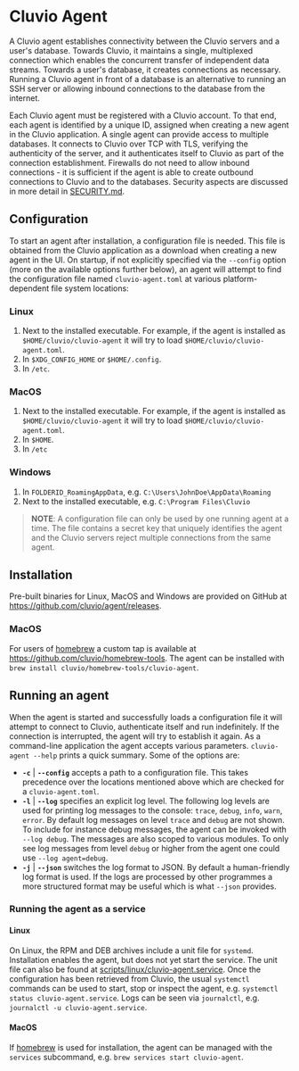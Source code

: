 # Cluvio Agent

A Cluvio agent establishes connectivity between the Cluvio servers and a user's
database. Towards Cluvio, it maintains a single, multiplexed connection which enables
the concurrent transfer of independent data streams. Towards a user's database, it
creates connections as necessary. Running a Cluvio agent in front of a database is an
alternative to running an SSH server or allowing inbound connections to the database
from the internet.

Each Cluvio agent must be registered with a Cluvio account. To that end, each agent is identified by
a unique ID, assigned when creating a new agent in the Cluvio application. A single agent can
provide access to multiple databases. It connects to Cluvio over TCP with TLS, verifying the
authenticity of the server, and it authenticates itself to Cluvio as part of the connection
establishment. Firewalls do not need to allow inbound connections - it is sufficient if the agent is
able to create outbound connections to Cluvio and to the databases. Security aspects are discussed
in more detail in [SECURITY.md](/SECURITY.md).

## Configuration

To start an agent after installation, a configuration file is needed. This file is obtained from the
Cluvio application as a download when creating a new agent in the UI.  On startup, if not explicitly
specified via the `--config` option (more on the available options further below), an agent will
attempt to find the configuration file named `cluvio-agent.toml` at various platform-dependent file
system locations:

### Linux

1. Next to the installed executable. For example, if the agent is installed as
`$HOME/cluvio/cluvio-agent` it will try to load `$HOME/cluvio/cluvio-agent.toml`.
2. In `$XDG_CONFIG_HOME` or `$HOME/.config`.
3. In `/etc`.

### MacOS

1. Next to the installed executable. For example, if the agent is installed as
`$HOME/cluvio/cluvio-agent` it will try to load `$HOME/cluvio/cluvio-agent.toml`.
2. In `$HOME`.
3. In `/etc`

### Windows

1. In `FOLDERID_RoamingAppData`, e.g. `C:\Users\JohnDoe\AppData\Roaming`
2. Next to the installed executable, e.g. `C:\Program Files\Cluvio`

> **NOTE**: A configuration file can only be used by one running agent at a time.
> The file contains a secret key that uniquely identifies the agent and the Cluvio
> servers reject multiple connections from the same agent.

## Installation

Pre-built binaries for Linux, MacOS and Windows are provided on GitHub at
https://github.com/cluvio/agent/releases.

### MacOS

For users of [homebrew][1] a custom tap is available at https://github.com/cluvio/homebrew-tools.
The agent can be installed with `brew install cluvio/homebrew-tools/cluvio-agent`.

## Running an agent

When the agent is started and successfully loads a configuration file it will attempt to
connect to Cluvio, authenticate itself and run indefinitely. If the connection is
interrupted, the agent will try to establish it again. As a command-line application
the agent accepts various parameters. `cluvio-agent --help` prints a quick summary. Some
of the options are:

- __`-c`__ | __`--config`__ accepts a path to a configuration file. This takes precedence
over the locations mentioned above which are checked for a `cluvio-agent.toml`.
- __`-l`__ | __`--log`__ specifies an explicit log level. The following log levels are used
for printing log messages to the console: `trace`, `debug`, `info`, `warn`, `error`. By
default log messages on level `trace` and `debug` are not shown. To include for instance
debug messages, the agent can be invoked with `--log debug`. The messages are also scoped
to various modules. To only see log messages from level `debug` or higher from the agent
one could use `--log agent=debug`.
- __`-j`__ | __`--json`__ switches the log format to JSON. By default a human-friendly log
format is used. If the logs are processed by other programmes a more structured format may
be useful which is what `--json` provides.

### Running the agent as a service

#### Linux

On Linux, the RPM and DEB archives include a unit file for `systemd`. Installation enables the
agent, but does not yet start the service. The unit file can also be found at
[scripts/linux/cluvio-agent.service](/scripts/linux/cluvio-agent.service). Once the
configuration has been retrieved from Cluvio, the usual `systemctl` commands can be used to
start, stop or inspect the agent, e.g. `systemctl status cluvio-agent.service`. Logs can
be seen via `journalctl`, e.g. `journalctl -u cluvio-agent.service`.

#### MacOS

If [homebrew][1] is used for installation, the agent can be managed with the `services`
subcommand, e.g. `brew services start cluvio-agent`.

[1]: https://brew.sh/
